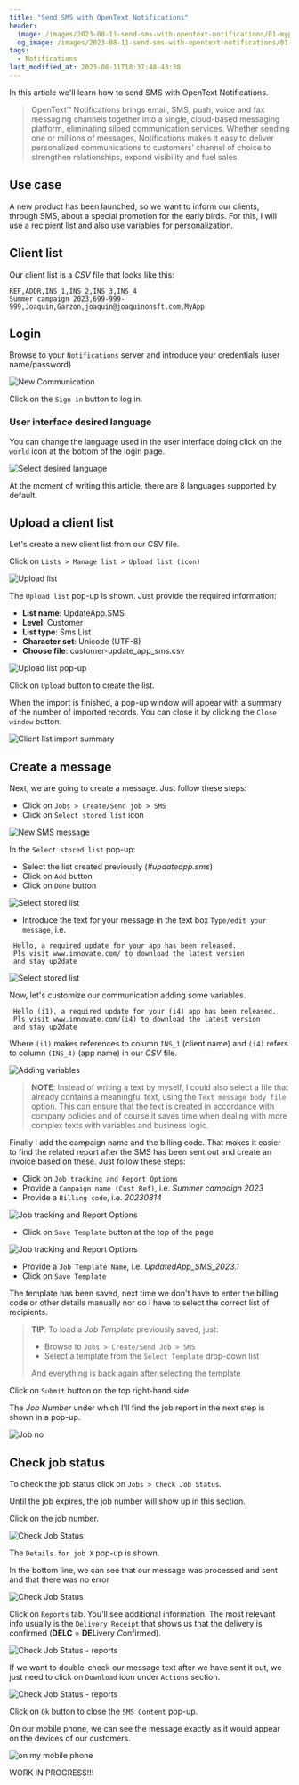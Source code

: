 ```yaml
---
title: "Send SMS with OpenText Notifications"
header:
  image: /images/2023-08-11-send-sms-with-opentext-notifications/01-myportal-login.png
  og_image: /images/2023-08-11-send-sms-with-opentext-notifications/01-myportal-login.png
tags:
  - Notifications
last_modified_at: 2023-08-11T18:37:48-43:38
---
```


In this article we'll learn how to send SMS with OpenText Notifications.

> OpenText™ Notifications brings email, SMS, push, voice and fax messaging channels together 
> into a single, cloud-based messaging platform, eliminating siloed communication services. 
> Whether sending one or millions of messages, Notifications makes it easy to deliver 
> personalized communications to customers’ channel of choice to strengthen relationships, 
> expand visibility and fuel sales.

## Use case

A new product has been launched, so we want to inform our clients, through SMS, about a special promotion for the early birds. For this, I will use a recipient list and also use variables for personalization. 

## Client list

Our client list is a *CSV* file that looks like this:

```csv
REF,ADDR,INS_1,INS_2,INS_3,INS_4
Summer campaign 2023,699-999-999,Joaquin,Garzon,joaquin@joaquinonsft.com,MyApp
```

## Login

Browse to your `Notifications` server and introduce your credentials (user name/password)


 ![New Communication](../images/2023-08-11-send-sms-with-opentext-notifications/01-myportal-login.png)	  	

Click on the `Sign in` button to log in.

### User interface desired language

You can change the language used in the user interface doing click on the `world` icon at the bottom of the login page.

 ![Select desired language](../images/2023-08-11-send-sms-with-opentext-notifications/02-myportal-select-desired-language.png)	

At the moment of writing this article, there are 8 languages supported by default.

## Upload a client list

Let's create a new client list from our CSV file. 

Click on `Lists > Manage list > Upload list (icon)`
 
 ![Upload list](../images/2023-08-11-send-sms-with-opentext-notifications/03-myportal-upload-list.png)

The `Upload list` pop-up is shown. Just provide the required information:

 - **List name**: UpdateApp.SMS 
 - **Level**: Customer
 - **List type**: Sms List
 - **Character set**: Unicode (UTF-8)
 - **Choose file**: customer-update_app_sms.csv
 
 ![Upload list pop-up](../images/2023-08-11-send-sms-with-opentext-notifications/04-myportal-upload-list-pop-up.png)

Click on `Upload` button to create the list.

When the import is finished, a pop-up window will appear with a summary of the number of imported records. You can close it by clicking the `Close window` button.

 ![Client list import summary](../images/2023-08-11-send-sms-with-opentext-notifications/05-myportal-upload-list-import-summary.png)

## Create a message

Next, we are going to create a message. Just follow these steps:

 - Click on `Jobs > Create/Send job > SMS`
 - Click on `Select stored list` icon

 ![New SMS message](../images/2023-08-11-send-sms-with-opentext-notifications/06-myportal-new-message.png)
 
In the `Select stored list` pop-up:

 - Select the list created previously (*#updateapp.sms*)
 - Click on `Add` button
 - Click on `Done` button
 
  ![Select stored list](../images/2023-08-11-send-sms-with-opentext-notifications/07-myportal-select-stored-list.png)
 
 - Introduce the text for your message in the text box `Type/edit your message`, i.e.
 
```
 Hello, a required update for your app has been released. 
 Pls visit www.innovate.com/ to download the latest version 
 and stay up2date
```
  
  ![Select stored list](../images/2023-08-11-send-sms-with-opentext-notifications/08-myportal-type-edit-your-message.png)
 

Now, let's customize our communication adding some variables.
 
```
 Hello (i1), a required update for your (i4) app has been released. 
 Pls visit www.innovate.com/(i4) to download the latest version 
 and stay up2date
``` 

Where `(i1)` makes references to column `INS_1` (client name) and `(i4)` refers to column `(INS_4)` (app name) in our *CSV* file.

  ![Adding variables](../images/2023-08-11-send-sms-with-opentext-notifications/09-myportal-adding-variables.png)
 
 > **NOTE**: Instead of writing a text by myself, I could also select a file that 
 > already contains a meaningful text, using the `Text message body file` option. This can ensure 
 > that the text is created in accordance with company policies and of course it 
 > saves time when dealing with more complex texts with variables and business logic. 

Finally I add the campaign name and the billing code. That makes it easier to find the related report after the SMS has been sent out and create an invoice based on these. Just follow these steps:

 - Click on `Job tracking and Report Options`
 - Provide a `Campaign name (Cust Ref)`, i.e. *Summer campaign 2023*
 - Provide a `Billing code`, i.e. *20230814*

 ![Job tracking and Report Options](../images/2023-08-11-send-sms-with-opentext-notifications/10-myportal-job-tracking-and-report-options.png)
  
 - Click on `Save Template` button at the top of the page
 
  ![Job tracking and Report Options](../images/2023-08-11-send-sms-with-opentext-notifications/11-myportal-save-job-template.png)
 
 - Provide a `Job Template Name`, i.e. *UpdatedApp_SMS_2023.1*
 - Click on `Save Template`

The template has been saved, next time we don't have to enter the billing code or other details manually nor do I have to select the correct list of recipients. 

> **TIP**: To load a *Job Template* previously saved, just: 
>
> - Browse to `Jobs > Create/Send Job > SMS` 
> - Select a template from the `Select Template` drop-down list 
>
> And everything is back again after selecting the template
 
Click on `Submit` button on the top right-hand side.

The *Job Number* under which I'll find the job report in the next step is shown in a pop-up.
 
  ![Job no](../images/2023-08-11-send-sms-with-opentext-notifications/12-myportal-job-no.png) 
 
## Check job status

To check the job status click on `Jobs > Check Job Status`. 

Until the job expires, the job number will show up in this section.
 
Click on the job number. 

 ![Check Job Status](../images/2023-08-11-send-sms-with-opentext-notifications/13-myportal-check-job-status.png) 

The `Details for job X` pop-up is shown.

In the bottom line, we can see that our message was processed and sent and that there was no error
 
 ![Check Job Status](../images/2023-08-11-send-sms-with-opentext-notifications/14-myportal-job-details.png)  
 
Click on `Reports` tab. You'll see additional information. The most relevant info usually is the `Delivery Receipt` that shows us that the delivery is confirmed (**DELC** = **DEL**ivery *C*onfirmed).
 
 ![Check Job Status - reports](../images/2023-08-11-send-sms-with-opentext-notifications/15-myportal-job-details-reports.png)   
 

If we want to double-check our message text after we have sent it out, we just need to click on `Download` icon under `Actions` section.

 ![Check Job Status - reports](../images/2023-08-11-send-sms-with-opentext-notifications/16-myportal-actions.png)   
 
Click on `Ok` button to close the `SMS Content` pop-up.

On our mobile phone, we can see the message exactly as it would  appear on the devices of our customers.

 ![on my mobile phone](../images/2023-08-11-send-sms-with-opentext-notifications/17-myportal-mobile-phone.png)   

WORK IN PROGRESS!!!